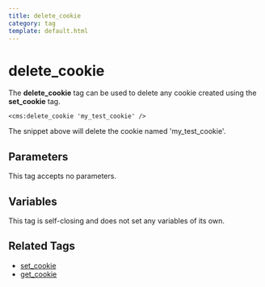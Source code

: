 ```yaml
---
title: delete_cookie
category: tag
template: default.html
---
```


# delete_cookie

The **delete\_cookie** tag can be used to delete any cookie created using the **set\_cookie** tag.

```
<cms:delete_cookie 'my_test_cookie' />
```

The snippet above will delete the cookie named 'my\_test\_cookie'.

## Parameters

This tag accepts no parameters.

## Variables

This tag is self-closing and does not set any variables of its own.

## Related Tags

*   [set\_cookie](../set_cookie.html)
*   [get\_cookie](../get_cookie.html)
